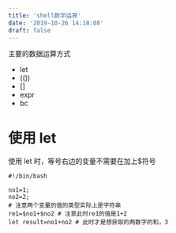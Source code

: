 ```yaml
---
title: 'shell数学运算'
date: '2019-10-26 14:18:08'
draft: false
---
```


主要的数据运算方式

-   let
-   (())
-   []
-   expr
-   bc

# 使用 let

使用 let 时，等号右边的变量不需要在加上$符号

```
#!/bin/bash

no1=1;
no2=2;
# 注意两个变量的值的类型实际上是字符串
re1=$no1+$no2 # 注意此时re1的值是1+2
let result=no1+no2 # 此时才是想获取的两数字的和，3
```
